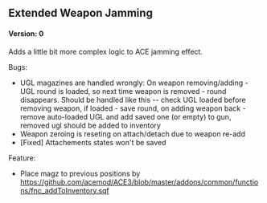 ## Extended Weapon Jamming

#### Version: 0

Adds a little bit more complex logic to ACE jamming effect.

Bugs:
- UGL magazines are handled wrongly: On weapon removing/adding - UGL round is loaded, so next time weapon is removed - round disappears. Should be handled like this -- check UGL loaded before removing weapon, if loaded - save round, on adding weapon back - remove auto-loaded UGL and add saved one (or empty) to gun, removed ugl should be added to inventory
- Weapon zeroing is reseting on attach/detach due to weapon re-add
- [Fixed] Attachements states won't be saved

Feature:
- Place magz to previous positions by https://github.com/acemod/ACE3/blob/master/addons/common/functions/fnc_addToInventory.sqf
